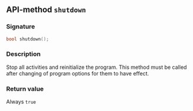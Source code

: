## API-method `shutdown`

### Signature
``` c++
bool shutdown();
```

### Description
Stop all activities and reinitialize the program. This method must be called after changing of program options for them to have effect.

### Return value
Always `true`
